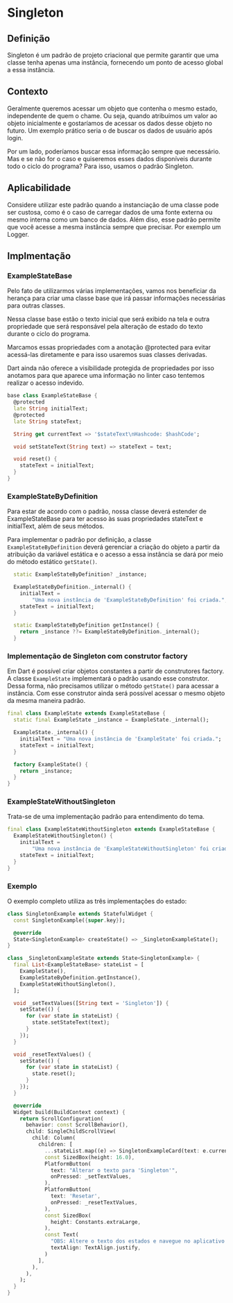 # Singleton

## Definição
Singleton é um padrão de projeto criacional que permite garantir que uma classe tenha apenas uma instância, fornecendo um ponto de acesso global a essa instância.

## Contexto
Geralmente queremos acessar um objeto que contenha o mesmo estado, independente de quem o chame. Ou seja, quando atribuímos um valor ao objeto inicialmente e gostaríamos de acessar os dados desse objeto no futuro. Um exemplo prático seria o de buscar os dados de usuário após login.

Por um lado, poderíamos buscar essa informação sempre que necessário. Mas e se não for o caso e quiseremos esses dados disponíveis durante todo o ciclo do programa? Para isso, usamos o padrão Singleton.

## Aplicabilidade

Considere utilizar este padrão quando a instanciação de uma classe pode ser custosa, como é o caso de carregar dados de uma fonte externa ou mesmo interna como um banco de dados. Além diso, esse padrão permite que você acesse a mesma instância sempre que precisar. Por exemplo um Logger.

## Implmentação

### ExampleStateBase

Pelo fato de utilizarmos várias implementações, vamos nos beneficiar da herança para criar uma classe base que irá passar informações necessárias para outras classes.

Nessa classe base estão o texto inicial que será exibido na tela e outra propriedade que será responsável pela alteração de estado do texto durante o ciclo do programa.

Marcamos essas propriedades com a anotação @protected para evitar acessá-las diretamente e para isso usaremos suas classes derivadas.

Dart ainda não oferece a visibilidade protegida de propriedades por isso anotamos para que aparece uma informação no linter caso tentemos realizar o acesso indevido.

```dart
base class ExampleStateBase {
  @protected
  late String initialText;
  @protected
  late String stateText;

  String get currentText => '$stateText\nHashcode: $hashCode';

  void setStateText(String text) => stateText = text;

  void reset() {
    stateText = initialText;
  }
}
```

### ExampleStateByDefinition

Para estar de acordo com o padrão, nossa classe deverá estender de ExampleStateBase para ter acesso às suas propriedades stateText e initialText, além de seus métodos.

Para implementar o padrão por definição, a classe `ExampleStateByDefinition` deverá gerenciar a criação do objeto a partir da atribuição da variável estática e o acesso a essa instância se dará por meio do método estático `getState()`.

```dart
  static ExampleStateByDefinition? _instance;

  ExampleStateByDefinition._internal() {
    initialText =
        "Uma nova instância de 'ExampleStateByDefinition' foi criada.";
    stateText = initialText;
  }

  static ExampleStateByDefinition getInstance() {
    return _instance ??= ExampleStateByDefinition._internal();
  }
```

### Implementação de Singleton com construtor factory

Em Dart é possível criar objetos constantes a partir de construtores factory. A classe `ExampleState` implementará o padrão usando esse construtor. Dessa forma, não precisamos utilizar o método `getState()` para acessar a instância. Com esse construtor ainda será possível acessar o mesmo objeto da mesma maneira padrão.

```dart
final class ExampleState extends ExampleStateBase {
  static final ExampleState _instance = ExampleState._internal();

  ExampleState._internal() {
    initialText = "Uma nova instância de 'ExampleState' foi criada.";
    stateText = initialText;
  }

  factory ExampleState() {
    return _instance;
  }
}
```

### ExampleStateWithoutSingleton

Trata-se de uma implementação padrão para entendimento do tema.

```dart
final class ExampleStateWithoutSingleton extends ExampleStateBase {
  ExampleStateWithoutSingleton() {
    initialText =
        "Uma nova instância de 'ExampleStateWithoutSingleton' foi criada.";
    stateText = initialText;
  }
}
```

### Exemplo

O exemplo completo utiliza as três implementações do estado:

```dart
class SingletonExample extends StatefulWidget {
  const SingletonExample({super.key});

  @override
  State<SingletonExample> createState() => _SingletonExampleState();
}

class _SingletonExampleState extends State<SingletonExample> {
  final List<ExampleStateBase> stateList = [
    ExampleState(),
    ExampleStateByDefinition.getInstance(),
    ExampleStateWithoutSingleton(),
  ];

  void _setTextValues([String text = 'Singleton']) {
    setState(() {
      for (var state in stateList) {
        state.setStateText(text);
      }
    });
  }

  void _resetTextValues() {
    setState(() {
      for (var state in stateList) {
        state.reset();
      }
    });
  }

  @override
  Widget build(BuildContext context) {
    return ScrollConfiguration(
      behavior: const ScrollBehavior(),
      child: SingleChildScrollView(
        child: Column(
          children: [
            ...stateList.map((e) => SingletonExampleCard(text: e.currentText)),
            const SizedBox(height: 16.0),
            PlatformButton(
              text: "Alterar o texto para 'Singleton'",
              onPressed: _setTextValues,
            ),
            PlatformButton(
              text: 'Resetar',
              onPressed: _resetTextValues,
            ),
            const SizedBox(
              height: Constants.extraLarge,
            ),
            const Text(
              "OBS: Altere o texto dos estados e navegue no aplicativo (por exemplo, vá para o menu principal e depois volte para este exemplo) para ver como o estado de Singleton se comporta!",
              textAlign: TextAlign.justify,
            )
          ],
        ),
      ),
    );
  }
}
```